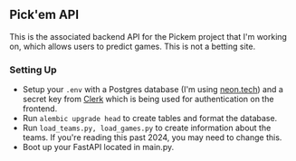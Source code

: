 ## Pick'em API

This is the associated backend API for the Pickem project that I'm working on, which allows users to predict games. This is not a betting site.

### Setting Up

- Setup your `.env` with a Postgres database (I'm using [neon.tech](https://neon.tech)) and a secret key from [Clerk](https://clerk.com) which is being used for authentication on the frontend.
- Run `alembic upgrade head` to create tables and format the database.
- Run `load_teams.py, load_games.py` to create information about the teams. If you're reading this past 2024, you may need to change this.
- Boot up your FastAPI located in main.py.